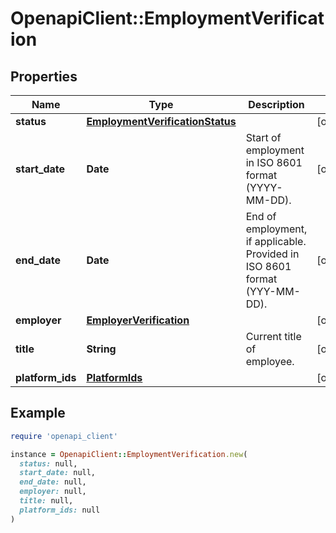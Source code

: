 # OpenapiClient::EmploymentVerification

## Properties

| Name | Type | Description | Notes |
| ---- | ---- | ----------- | ----- |
| **status** | [**EmploymentVerificationStatus**](EmploymentVerificationStatus.md) |  | [optional] |
| **start_date** | **Date** | Start of employment in ISO 8601 format (YYYY-MM-DD). | [optional] |
| **end_date** | **Date** | End of employment, if applicable. Provided in ISO 8601 format (YYY-MM-DD). | [optional] |
| **employer** | [**EmployerVerification**](EmployerVerification.md) |  | [optional] |
| **title** | **String** | Current title of employee. | [optional] |
| **platform_ids** | [**PlatformIds**](PlatformIds.md) |  | [optional] |

## Example

```ruby
require 'openapi_client'

instance = OpenapiClient::EmploymentVerification.new(
  status: null,
  start_date: null,
  end_date: null,
  employer: null,
  title: null,
  platform_ids: null
)
```

